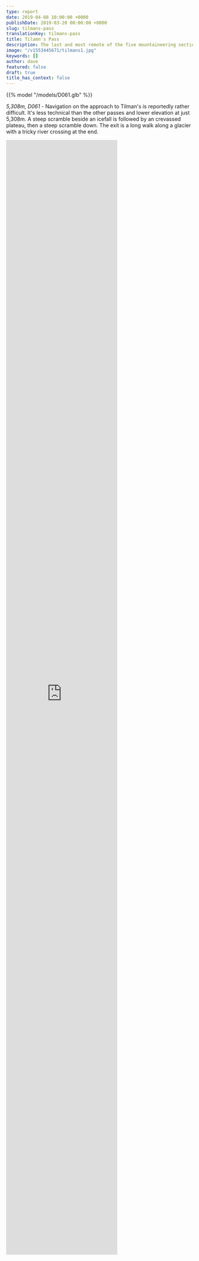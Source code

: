 ```yaml
---
type: report
date: 2019-04-08 10:00:00 +0000
publishDate: 2019-03-20 00:00:00 +0000
slug: tilmans-pass
translationKey: tilmans-pass
title: Tilamn's Pass
description: The last and most remote of the five mountaineering sections.
image: "/v1553445671/tilmans1.jpg"
keywords: []
author: dave
featured: false
draft: true
title_has_context: false
---
```


{{% model "/models/D061.glb" %}}

_5,308m, D061_ - Navigation on the approach to Tilman's is reportedly rather difficult. It's less technical than the other passes and lower elevation at just 5,308m. A steep scramble beside an icefall is followed by an crevassed plateau, then a steep scramble down. The exit is a long walk along a glacier with a tricky river crossing at the end.

<iframe class="youtube" style="height:75vh;" frameBorder="0" allowfullscreen src="https://umap.openstreetmap.fr/en/map/untitled-map_307236?scaleControl=false&miniMap=false&scrollWheelZoom=false&zoomControl=true&allowEdit=false&moreControl=false&searchControl=null&tilelayersControl=null&embedControl=null&datalayersControl=null&onLoadPanel=undefined&captionBar=false&fullscreenControl=null&datalayers=809611#13/28.1719/85.6977"></iframe>